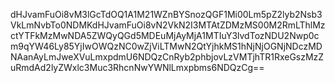 dHJvamFuOi8vM3lGcTdOQ1A1M21WZnBYSnozQGF1Mi00Lm5pZ2lyb2Nsb3VkLmNvbTo0NDMKdHJvamFuOi8vN2VkN2I3MTAtZDMzMS00M2RmLThlMzctYTFkMzMwNDA5ZWQyQGd5MDEuMjAyMjA1MTIuY3lvdTozNDU2Nwp0cm9qYW46Ly85YjIwOWQzNC0wZjViLTMwN2QtYjhkMS1hNjNjOGNjNDczMDNAanAyLmJweXVuLmxpdmU6NDQzCnRyb2phbjovLzVMTjhTR1RxeGszMzZuRmdAd2lyZWxlc3Muc3RhcnNwYWNlLmxpbms6NDQzCg==